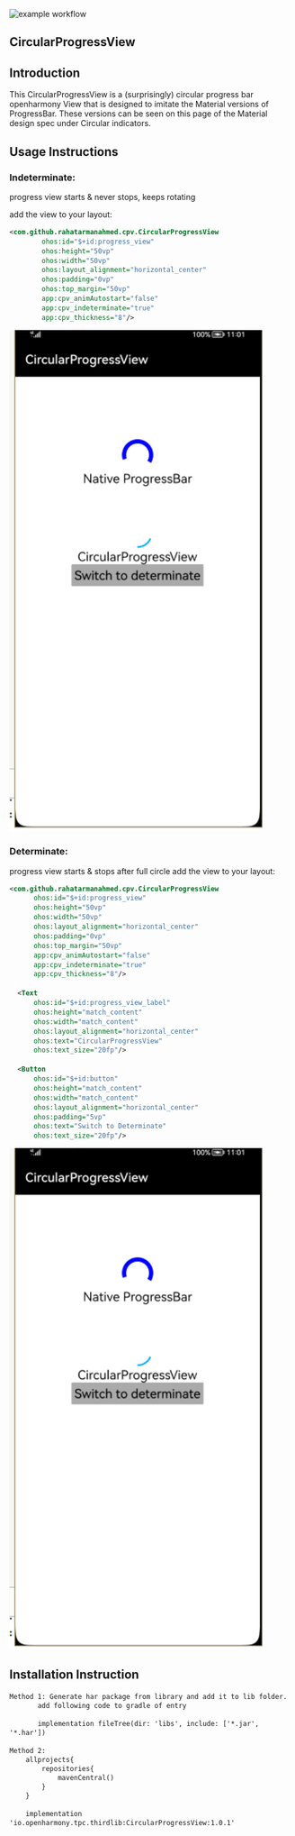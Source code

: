 ![example workflow](https://github.com/Sri-hari/hmosbuild/actions/workflows/main.yml/badge.svg)
## CircularProgressView

## Introduction
This CircularProgressView is a (surprisingly) circular progress bar openharmony View that is designed to imitate the Material versions of ProgressBar. These versions can be seen on this page of the Material design spec under Circular indicators.

## Usage Instructions

### Indeterminate:
progress view starts & never stops, keeps rotating

add the view to your layout:

```xml
<com.github.rahatarmanahmed.cpv.CircularProgressView
        ohos:id="$+id:progress_view"
        ohos:height="50vp"
        ohos:width="50vp"
        ohos:layout_alignment="horizontal_center"
        ohos:padding="0vp"
        ohos:top_margin="50vp"
        app:cpv_animAutostart="false"
        app:cpv_indeterminate="true"      
        app:cpv_thickness="8"/>
```
<img src="./images/CircularProgressView_Indeterminate.png" width=450 ></img>


### Determinate:
progress view starts & stops after full circle
add the view to your layout:

  ```xml
<com.github.rahatarmanahmed.cpv.CircularProgressView
        ohos:id="$+id:progress_view"
        ohos:height="50vp"
        ohos:width="50vp"
        ohos:layout_alignment="horizontal_center"
        ohos:padding="0vp"
        ohos:top_margin="50vp"
        app:cpv_animAutostart="false"
        app:cpv_indeterminate="true"
        app:cpv_thickness="8"/>

    <Text
        ohos:id="$+id:progress_view_label"
        ohos:height="match_content"
        ohos:width="match_content"
        ohos:layout_alignment="horizontal_center"
        ohos:text="CircularProgressView"
        ohos:text_size="20fp"/>

    <Button
        ohos:id="$+id:button"
        ohos:height="match_content"
        ohos:width="match_content"
        ohos:layout_alignment="horizontal_center"
        ohos:padding="5vp"
        ohos:text="Switch to Determinate"
        ohos:text_size="20fp"/>
```
<img src="./images/CircularProgressView_Determinate.png" width=450 ></img>


## Installation Instruction
```
Method 1: Generate har package from library and add it to lib folder.
       add following code to gradle of entry

       implementation fileTree(dir: 'libs', include: ['*.jar', '*.har'])
       
Method 2:
    allprojects{
        repositories{
            mavenCentral()
        }
    }

    implementation 'io.openharmony.tpc.thirdlib:CircularProgressView:1.0.1'
```
